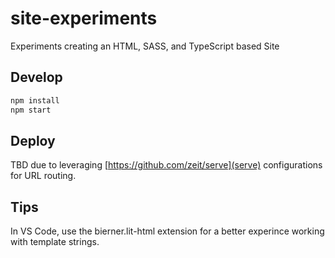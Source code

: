 # site-experiments

Experiments creating an HTML, SASS, and TypeScript based Site

## Develop

```bash
npm install
npm start
```

## Deploy

TBD due to leveraging [https://github.com/zeit/serve](serve) configurations for URL routing.

## Tips

In VS Code, use the bierner.lit-html extension for a better experince working with template strings.
